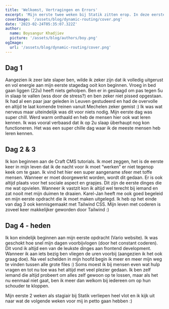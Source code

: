 ```yaml
---
title: 'Welkomst, Vertragingen en Errors'
excerpt: 'Mijn eerste twee weken bij Statik zitten erop. In deze eerste blog ga ik documenteren wat ik de afgelopen twee weken heb gedaan en hoe mijn ervaring was.'
coverImage: '/assets/blog/dynamic-routing/cover.png'
date: '2023-02-24T05:35:07.322Z'
author:
  name: Boysangur Khadjiev
  picture: '/assets/blog/authors/boy.png'
ogImage:
  url: '/assets/blog/dynamic-routing/cover.png'
---
```


## Dag 1

Aangezien ik zeer late slaper ben, wilde ik zeker zijn dat ik volledig uitgerust en vol energie aan mijn eerste stagedag ooit kon beginnen. Vroeg in bed gaan liggen (22u) heeft niets geholpen. Ben er in geslaagd om pas tegen 5u in slaap te vallen (wss door de stress?) en ben zeker niet pissed opgestaan. Ik had al een paar jaar geleden in Leuven gestudeerd en had de overvolle en altijd te laat komende treinen vanuit Mechelen zeker gemist :) Ik was wat nerveus maar uiteindelijk was dit voor niets nodig. Mijn eerste dag was super chill. Werd warm onthaald en heb de mensen hier ook wat leren kennen. Ik was vooral verbaasd dat ik op 2u slaap überhaupt nog kon functioneren. Het was een super chille dag waar ik de meeste mensen heb leren kennen.

## Dag 2 & 3

Ik kon beginnen aan de Craft CMS tutorials. Ik moet zeggen, het is de eerste keer in mijn leven dat ik de nacht voor ik moet “werken” er niet tegenop keek om te gaan. Ik vind het hier een super aangename sfeer met toffe mensen. Wanneer er moet doorgewerkt worden, wordt dit gedaan. Er is ook altijd plaats voor het sociale aspect en grapjes. Dit zijn de eerste dinges die me wat opvielen. Wanneer ik vastzit kon ik altijd wel terecht bij iemand en zat nooit met mijn duimen te draaien. Karel-Jan heeft me ook goed begeleid en mijn eerste opdracht die ik moet maken uitgelegd. Ik heb op het einde van dag 3 ook kennisgemaakt met Tailwind CSS. Mijn leven met coderen is zoveel keer makkelijker geworden door Tailwind :)

## Dag 4 - heden
Ik kon eindelijk beginnen aan mijn eerste opdracht (Vario website). Ik was geschokt hoe snel mijn dagen voorbijvlogen (door het constant coderen). Dit vond ik altijd een van de leukste dinges aan frontend development. Wanneer ik aan iets bezig ben vliegen de uren voorbij (aangezien ik het ook graag doe). Na veel schelden in mijn hoofd begin ik meer en meer mijn weg te vinden tussen alle grote files :) Soms moest ik bij mensen even wat hulp vragen en tot nu toe was het altijd met veel plezier gedaan. Ik ben zelf iemand die altijd probeert om alles zelf gewoon op te lossen, maar als het nu eenmaal niet gaat, ben ik meer dan welkom bij iedereen om op hun schouder te kloppen.

Mijn eerste 2 weken als stagiair bij Statik verliepen heel vlot en ik kijk uit naar wat de volgende weken voor mij in petto gaan hebben :)

